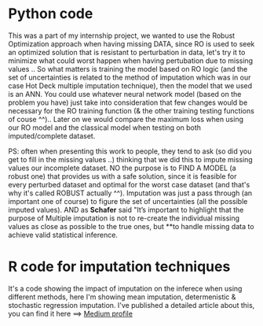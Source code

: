 #  Python code

This was a part of my internship project, we wanted to use the Robust Optimization approach when having missing DATA, since RO is used to seek an optimized solution that is resistant to perturbation in data, let's try it to minimize what could worst happen when having pertubation due to missing values .. So what matters is training the model based on RO logic (and the set of uncertainties is related to the method of imputation which was in our case Hot Deck multiple imputation technique), then the model that we used is an ANN. You could use whatever neural network model (based on the problem you have) just take into consideration that few changes would be necessary for the RO training function (& the other training testing functions of couse ^^).. Later on we would compare the maximum loss when using our RO model and the classical model when testing on both imputed/complete dataset.

PS: often when presenting this work to people, they tend to ask (so did you get to fill in the missing values ..) thinking that we did this to impute missing values our incomplete dataset. NO the purpose is to FIND A MODEL (a robust one) that provides us with a safe solution, since it is feasible for every perturbed dataset and optimal for the worst case dataset (and that's why it's called ROBUST actually ^^). Imputation was just a pass through (an important one of course) to figure the set of uncertainties (all the possible imputed values). AND as **Schafer** said "It’s important to highlight that the purpose of Multiple imputation is not to re-create the individual missing values as close as possible to the true ones, but **to handle missing data to achieve valid statistical inference.

# R code for imputation techniques 
It's a code showing the impact of imputation on the inferece when using different methods, here I'm showing mean imputation, determenistic & stochastic regression imputation. I've published a detailed article about this, you can find it here ==> [Medium profile](https://medium.com/@hadik.imane)




